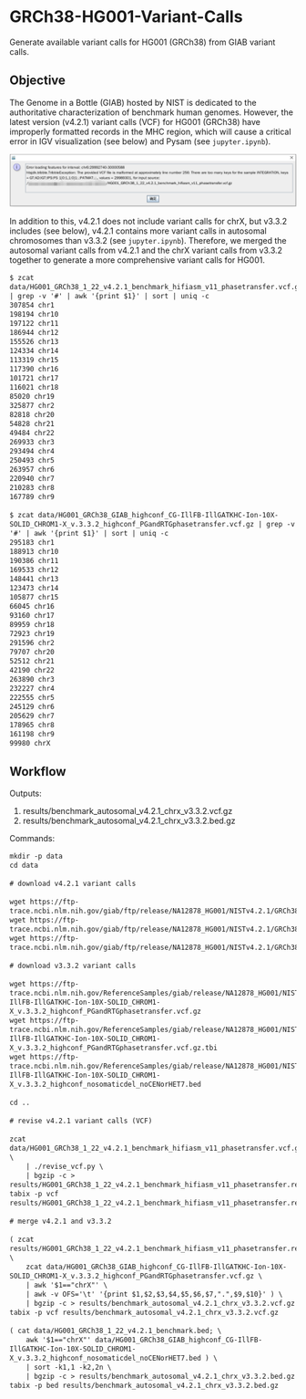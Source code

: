 # GRCh38-HG001-Variant-Calls

Generate available variant calls for HG001 (GRCh38) from GIAB variant calls.

## Objective

The Genome in a Bottle (GIAB) hosted by NIST is dedicated to the authoritative characterization of benchmark human genomes. However, the latest version (v4.2.1) variant calls (VCF) for HG001 (GRCh38) have improperly formatted records in the MHC region, which will cause a critical error in IGV visualization (see below) and Pysam (see `jupyter.ipynb`).

![Schema](images/igv_error_info.png)

In addition to this, v4.2.1 does not include variant calls for chrX, but v3.3.2 includes (see below), v4.2.1 contains more variant calls in autosomal chromosomes than v3.3.2 (see `jupyter.ipynb`). Therefore, we merged the autosomal variant calls from v4.2.1 and the chrX variant calls from v3.3.2 together to generate a more comprehensive variant calls for HG001.

    $ zcat data/HG001_GRCh38_1_22_v4.2.1_benchmark_hifiasm_v11_phasetransfer.vcf.gz | grep -v '#' | awk '{print $1}' | sort | uniq -c 
    307854 chr1
    198194 chr10
    197122 chr11
    186944 chr12
    155526 chr13
    124334 chr14
    113319 chr15
    117390 chr16
    101721 chr17
    116021 chr18
    85020 chr19
    325877 chr2
    82818 chr20
    54828 chr21
    49484 chr22
    269933 chr3
    293494 chr4
    250493 chr5
    263957 chr6
    220940 chr7
    210283 chr8
    167789 chr9

    $ zcat data/HG001_GRCh38_GIAB_highconf_CG-IllFB-IllGATKHC-Ion-10X-SOLID_CHROM1-X_v.3.3.2_highconf_PGandRTGphasetransfer.vcf.gz | grep -v '#' | awk '{print $1}' | sort | uniq -c
    295183 chr1
    188913 chr10
    190386 chr11
    169533 chr12
    148441 chr13
    123473 chr14
    105877 chr15
    66045 chr16
    93160 chr17
    89959 chr18
    72923 chr19
    291596 chr2
    79707 chr20
    52512 chr21
    42190 chr22
    263890 chr3
    232227 chr4
    222555 chr5
    245129 chr6
    205629 chr7
    178965 chr8
    161198 chr9
    99980 chrX


## Workflow

Outputs:

1. results/benchmark_autosomal_v4.2.1_chrx_v3.3.2.vcf.gz
2. results/benchmark_autosomal_v4.2.1_chrx_v3.3.2.bed.gz

Commands:

    mkdir -p data
    cd data

    # download v4.2.1 variant calls

    wget https://ftp-trace.ncbi.nlm.nih.gov/giab/ftp/release/NA12878_HG001/NISTv4.2.1/GRCh38/HG001_GRCh38_1_22_v4.2.1_benchmark.bed
    wget https://ftp-trace.ncbi.nlm.nih.gov/giab/ftp/release/NA12878_HG001/NISTv4.2.1/GRCh38/SupplementaryFiles/HG001_GRCh38_1_22_v4.2.1_benchmark_hifiasm_v11_phasetransfer.vcf.gz
    wget https://ftp-trace.ncbi.nlm.nih.gov/giab/ftp/release/NA12878_HG001/NISTv4.2.1/GRCh38/SupplementaryFiles/HG001_GRCh38_1_22_v4.2.1_benchmark_hifiasm_v11_phasetransfer.vcf.gz.tbi

    # download v3.3.2 variant calls

    wget https://ftp-trace.ncbi.nlm.nih.gov/ReferenceSamples/giab/release/NA12878_HG001/NISTv3.3.2/GRCh38/HG001_GRCh38_GIAB_highconf_CG-IllFB-IllGATKHC-Ion-10X-SOLID_CHROM1-X_v.3.3.2_highconf_PGandRTGphasetransfer.vcf.gz
    wget https://ftp-trace.ncbi.nlm.nih.gov/ReferenceSamples/giab/release/NA12878_HG001/NISTv3.3.2/GRCh38/HG001_GRCh38_GIAB_highconf_CG-IllFB-IllGATKHC-Ion-10X-SOLID_CHROM1-X_v.3.3.2_highconf_PGandRTGphasetransfer.vcf.gz.tbi
    wget https://ftp-trace.ncbi.nlm.nih.gov/ReferenceSamples/giab/release/NA12878_HG001/NISTv3.3.2/GRCh38/HG001_GRCh38_GIAB_highconf_CG-IllFB-IllGATKHC-Ion-10X-SOLID_CHROM1-X_v.3.3.2_highconf_nosomaticdel_noCENorHET7.bed

    cd ..

    # revise v4.2.1 variant calls (VCF)

    zcat data/HG001_GRCh38_1_22_v4.2.1_benchmark_hifiasm_v11_phasetransfer.vcf.gz \
        | ./revise_vcf.py \
        | bgzip -c > results/HG001_GRCh38_1_22_v4.2.1_benchmark_hifiasm_v11_phasetransfer.revised_mhc.vcf.gz
    tabix -p vcf results/HG001_GRCh38_1_22_v4.2.1_benchmark_hifiasm_v11_phasetransfer.revised_mhc.vcf.gz

    # merge v4.2.1 and v3.3.2
    
    ( zcat results/HG001_GRCh38_1_22_v4.2.1_benchmark_hifiasm_v11_phasetransfer.revised_mhc.vcf.gz; \
        zcat data/HG001_GRCh38_GIAB_highconf_CG-IllFB-IllGATKHC-Ion-10X-SOLID_CHROM1-X_v.3.3.2_highconf_PGandRTGphasetransfer.vcf.gz \
        | awk '$1=="chrX"' \
        | awk -v OFS='\t' '{print $1,$2,$3,$4,$5,$6,$7,".",$9,$10}' ) \
        | bgzip -c > results/benchmark_autosomal_v4.2.1_chrx_v3.3.2.vcf.gz
    tabix -p vcf results/benchmark_autosomal_v4.2.1_chrx_v3.3.2.vcf.gz

    ( cat data/HG001_GRCh38_1_22_v4.2.1_benchmark.bed; \
        awk '$1=="chrX"' data/HG001_GRCh38_GIAB_highconf_CG-IllFB-IllGATKHC-Ion-10X-SOLID_CHROM1-X_v.3.3.2_highconf_nosomaticdel_noCENorHET7.bed ) \
        | sort -k1,1 -k2,2n \
        | bgzip -c > results/benchmark_autosomal_v4.2.1_chrx_v3.3.2.bed.gz
    tabix -p bed results/benchmark_autosomal_v4.2.1_chrx_v3.3.2.bed.gz

